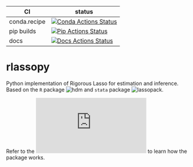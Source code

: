 |      CI              | status |
|----------------------|--------|
| conda.recipe         | [![Conda Actions Status][actions-conda-badge]][actions-conda-link] |
| pip builds           | [![Pip Actions Status][actions-pip-badge]][actions-pip-link] |
| docs                 | [![Docs Actions Status][actions-docs-badge]][actions-docs-link] |


[actions-badge]:           https://github.com/matpiq/rlassopy/workflows/Tests/badge.svg
[actions-conda-link]:      https://github.com/matpiq/rlassopy/actions?query=workflow%3AConda
[actions-conda-badge]:     https://github.com/matpiq/rlassopy/workflows/Conda/badge.svg
[actions-pip-link]:        https://github.com/matpiq/rlassopy/actions?query=workflow%3APip
[actions-pip-badge]:       https://github.com/matpiq/rlassopy/workflows/Pip/badge.svg
[actions-wheels-link]:     https://github.com/matpiq/rlassopy/actions?query=workflow%3AWheels
[actions-wheels-badge]:    https://github.com/matpiq/rlassopy/workflows/Wheels/badge.svg
[actions-docs-link]:       https://rlassopy.readthedocs.io/en/latest/?badge=latest
[actions-docs-badge]:      https://readthedocs.org/projects/rlassopy/badge/?version=latest



# rlassopy

[rlassopy]: https://rlasso.readthedocs.io/en/latest/
[lassopack]: https://statalasso.github.io/docs/lassopack/
[hdm]: https://CRAN.R-project.org/package=hdm
[documentation]: https://rlasso.readthedocs.io/en/latest/user_guide.html

Python implementation of Rigorous Lasso for estimation and inference. Based on the `R` package ![hdm] and `stata` package ![lassopack].


Refer to the ![documentation] to learn how the package works.
